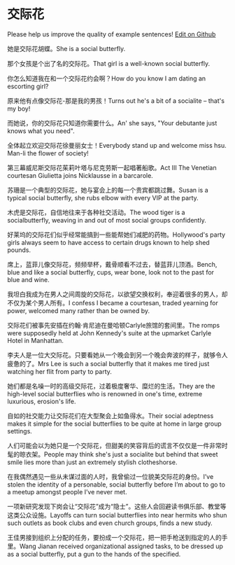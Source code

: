# 交际花

Please help us improve the quality of example sentences! [Edit on Github](https://github.com/jiyushe/jiyu-example-sentence-source/blob/main/chinese/jiaojihua.md)

<p><span class="chinese">她是交际花胡蝶。</span><span class="english">She is a social butterfly.</span></p>

<p><span class="chinese">那个女孩是个出了名的交际花。</span><span class="english">That girl is a well-known social butterfly.</span></p>

<p><span class="chinese">你怎么知道我在和一个交际花约会啊？</span><span class="english">How do you know I am dating an escorting girl?</span></p>

<p><span class="chinese">原来他有点像交际花-那是我的男孩！</span><span class="english">Turns out he's a bit of a socialite – that's my boy!</span></p>

<p><span class="chinese">而她说，你的交际花只知道你需要什么。</span><span class="english">An' she says, "Your debutante just knows what you need".</span></p>

<p><span class="chinese">全体起立欢迎交际花徐曼丽女士！</span><span class="english">Everybody stand up and welcome miss hsu. Man-li the flower of society!</span></p>

<p><span class="chinese">第三幕威尼斯交际花茱莉叶塔与尼克劳斯一起唱著船歌。</span><span class="english">Act III The Venetian courtesan Giulietta joins Nicklausse in a barcarole.</span></p>

<p><span class="chinese">苏珊是一个典型的交际花，她与宴会上的每一个贵宾都跳过舞。</span><span class="english">Susan is a typical social butterfly, she rubs elbow with every VIP at the party.</span></p>

<p><span class="chinese">木虎是交际花，自信地往来于各种社交活动。</span><span class="english">The wood tiger is a socialbutterfly, weaving in and out of most social groups confidently.</span></p>

<p><span class="chinese">好莱坞的交际花们似乎经常能搞到一些能帮她们减肥的药物。</span><span class="english">Hollywood's party girls always seem to have access to certain drugs known to help shed pounds.</span></p>

<p><span class="chinese">席上，蓝菲儿像交际花，频频举杯，戴骨顺看不过去，替蓝菲儿顶酒。</span><span class="english">Bench, blue and like a social butterfly, cups, wear bone, look not to the past for blue and wine.</span></p>

<p><span class="chinese">我坦白我成为在男人之间周旋的交际花，以欲望交换权利，奉迎着很多的男人，却不仅为某个男人所有。</span><span class="english">I confess I became a courtesan, traded yearning for power, welcomed many rather than be owned by.</span></p>

<p><span class="chinese">交际花们被事先安插在约翰·肯尼迪在曼哈顿Carlyle旅馆的套间里。</span><span class="english">The romps were supposedly held at John Kennedy's suite at the upmarket Carlyle Hotel in Manhattan.</span></p>

<p><span class="chinese">李夫人是一位大交际花。只要看她从一个晚会到另一个晚会奔波的样子，就够令人疲惫的了。</span><span class="english">Mrs Lee is such a social butterfly that it makes me tired just watching her flit from party to party.</span></p>

<p><span class="chinese">她们都是名噪一时的高级交际花，过着极度奢华、糜烂的生活。</span><span class="english">They are the high-level social butterflies who is renowned in one's time, extreme luxurious, erosion's life.</span></p>

<p><span class="chinese">自如的社交能力让交际花们在大型聚会上如鱼得水。</span><span class="english">Their social adeptness makes it simple for the social butterflies to be quite at home in large group settings.</span></p>

<p><span class="chinese">人们可能会以为她只是一个交际花，但甜美的笑容背后的谎言不仅仅是一件非常时髦的晾衣架。</span><span class="english">People may think she's just a socialite but behind that sweet smile lies more than just an extremely stylish clotheshorse.</span></p>

<p><span class="chinese">在我偶然遇见一些从未谋过面的人时，我曾偷过一位貌美交际花的身份。</span><span class="english">I’ve stolen the identity of a personable, social butterfly before I’m about to go to a meetup amongst people I’ve never met.</span></p>

<p><span class="chinese">一项新研究发现下岗会让“交际花”成为“隐士”。这些人会回避读书俱乐部、教堂等这类公众设施。</span><span class="english">Layoffs can turn social butterflies into near hermits who shun such outlets as book clubs and even church groups, finds a new study.</span></p>

<p><span class="chinese">王佳男接到组织上分配的任务，要扮成一个交际花，把一把手枪送到指定的人的手里。</span><span class="english">Wang Jianan received organizational assigned tasks, to be dressed up as a social butterfly, put a gun to the hands of the specified.</span></p>

